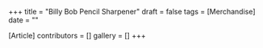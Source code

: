 +++
title = "Billy Bob Pencil Sharpener"
draft = false
tags = [Merchandise]
date = ""

[Article]
contributors = []
gallery = []
+++